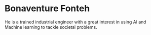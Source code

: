 # Bonaventure Fonteh
He is a trained industrial engineer with a great interest in using AI and Machine learning to tackle societal problems.
